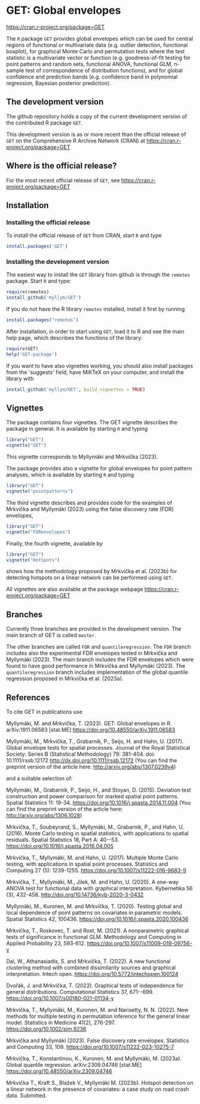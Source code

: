 GET: Global envelopes
=====================

https://cran.r-project.org/package=GET

The `R` package `GET` provides global envelopes which can be used for central regions of functional or multivariate data (e.g. outlier detection, functional boxplot), for graphical Monte Carlo and permutation tests where the test statistic is a multivariate vector or function (e.g. goodness-of-fit testing for point patterns and random sets, functional ANOVA, functional GLM, n-sample test of correspondence of distribution functions), and for global confidence and prediction bands (e.g. confidence band in polynomial regression, Bayesian posterior prediction).

## The development version

The github repository holds a copy of the current development version of the contributed R package `GET`.

This development version is as or more recent than the official release of `GET` on the Comprehensive R Archive Network (CRAN) at https://cran.r-project.org/package=GET

## Where is the official release?

For the most recent official release of `GET`, see https://cran.r-project.org/package=GET

## Installation

### Installing the official release

To install the official release of `GET` from CRAN, start `R` and type

```R
install.packages('GET')
```

### Installing the development version

The easiest way to install the `GET` library from github is through the `remotes` package. Start `R` and type:

```R
require(remotes)
install_github('myllym/GET')
```
If you do not have the R library `remotes` installed, install it first by running

```R
install.packages("remotes")
```

After installation, in order to start using `GET`, load it to R and see
the main help page, which describes the functions of the library:
```R
require(GET)
help('GET-package')
```

If you want to have also vignettes working, you should also install packages from the 'suggests' field,
have MiKTeX on your computer, and install the library with
```R
install_github('myllym/GET', build_vignettes = TRUE)
```

## Vignettes

The package contains four vignettes. The GET vignette describes the package in general. It is available by starting `R` and typing
```R
library("GET")
vignette("GET")
```
This vignette corresponds to Myllymäki and Mrkvička (2023).

The package provides also a vignette for global envelopes for point pattern analyses, which is available by starting `R` and typing
```R
library("GET")
vignette("pointpatterns")
```

The third vignette describes and provides code for the examples of Mrkvička and Myllymäki (2023)
using the false discovery rate (FDR) envelopes,
```R
library("GET")
vignette("FDRenvelopes")
```
Finally, the fourth vignette, available by
```R
library("GET")
vignette("HotSpots")
```
shows how the methodology proposed by Mrkvička et al. (2023b) for detecting hotspots
on a linear network can be performed using `GET`.

All vignettes are also available at the package webpage https://cran.r-project.org/package=GET

## Branches

Currently three branches are provided in the development version. The main branch of GET is called `master`.

The other branches are called `FDR` and `quantileregression`.
The `FDR` branch includes also the experimental FDR envelopes tested in
Mrkvička and Myllymäki (2023).
The main branch includes the FDR envelopes which were found to have good performance in
Mrkvička and Myllymäki (2023).
The `quantileregression` branch includes implementation of the global quantile
regression proposed in Mrkvička et al. (2023a).


## References

To cite GET in publications use

Myllymäki, M. and Mrkvička, T. (2023). GET: Global envelopes in R. arXiv:1911.06583 [stat.ME]
https://doi.org/10.48550/arXiv.1911.06583

Myllymäki, M., Mrkvička, T., Grabarnik, P., Seijo, H. and Hahn, U. (2017).
Global envelope tests for spatial processes. Journal of the Royal Statistical Society:
Series B (Statistical Methodology) 79: 381-404. doi: 10.1111/rssb.12172 http://dx.doi.org/10.1111/rssb.12172
(You can find the preprint version of the article here: http://arxiv.org/abs/1307.0239v4)

and a suitable selection of:

Myllymäki, M., Grabarnik, P., Seijo, H., and Stoyan, D. (2015).
Deviation test construction and power comparison for marked spatial point
patterns. Spatial Statistics 11: 19-34. https://doi.org/10.1016/j.spasta.2014.11.004
(You can find the preprint version of the article here: http://arxiv.org/abs/1306.1028)

Mrkvička, T., Soubeyrand, S., Myllymäki, M., Grabarnik, P., and Hahn, U. (2016).
Monte Carlo testing in spatial statistics, with applications to spatial residuals.
Spatial Statistics 18, Part A: 40--53. https://doi.org/10.1016/j.spasta.2016.04.005

Mrkvička, T., Myllymäki, M. and Hahn, U. (2017).
Multiple Monte Carlo testing, with applications in spatial point processes.
Statistics and Computing 27 (5): 1239-1255. https://doi.org/10.1007/s11222-016-9683-9

Mrkvička, T., Myllymäki, M., Jilek, M. and Hahn, U. (2020).
A one-way ANOVA test for functional data with graphical interpretation.
Kybernetika 56 (3), 432-458. http://doi.org/10.14736/kyb-2020-3-0432

Myllymäki, M., Kuronen, M. and Mrkvička, T. (2020).
Testing global and local dependence of point patterns on covariates in parametric models.
Spatial Statistics 42, 100436. https://doi.org/10.1016/j.spasta.2020.100436

Mrkvička, T., Roskovec, T. and Rost, M. (2021).
A nonparametric graphical tests of significance in functional GLM.
Methodology and Computing in Applied Probability 23, 593-612. https://doi.org/10.1007/s11009-019-09756-y

Dai, W., Athanasiadis, S. and Mrkvička, T. (2022).
A new functional clustering method with combined dissimilarity sources and graphical interpretation.
Intech open. https://doi.org/10.5772/intechopen.100124

Dvořák, J. and Mrkvička, T. (2022).
Graphical tests of independence for general distributions.
Computational Statistics 37, 671--699. https://doi.org/10.1007/s00180-021-01134-y

Mrkvička, T., Myllymäki, M., Kuronen, M. and Narisetty, N. N. (2022).
New methods for multiple testing in permutation inference for the general linear model.
Statistics in Medicine 41(2), 276-297. https://doi.org/10.1002/sim.9236

Mrkvička and Myllymäki (2023).
False discovery rate envelopes.
Statistics and Computing 33, 109. https://doi.org/10.1007/s11222-023-10275-7

Mrkvička, T., Konstantinou, K., Kuronen, M. and Myllymäki, M. (2023a).
Global quantile regression. arXiv:2309.04746 [stat.ME] https://doi.org/10.48550/arXiv.2309.04746

Mrkvička T., Kraft S., Blažek V., Myllymäki M. (2023b).
Hotspot detection on a linear network in the presence of covariates: a case study on road crash data.
Submitted.
